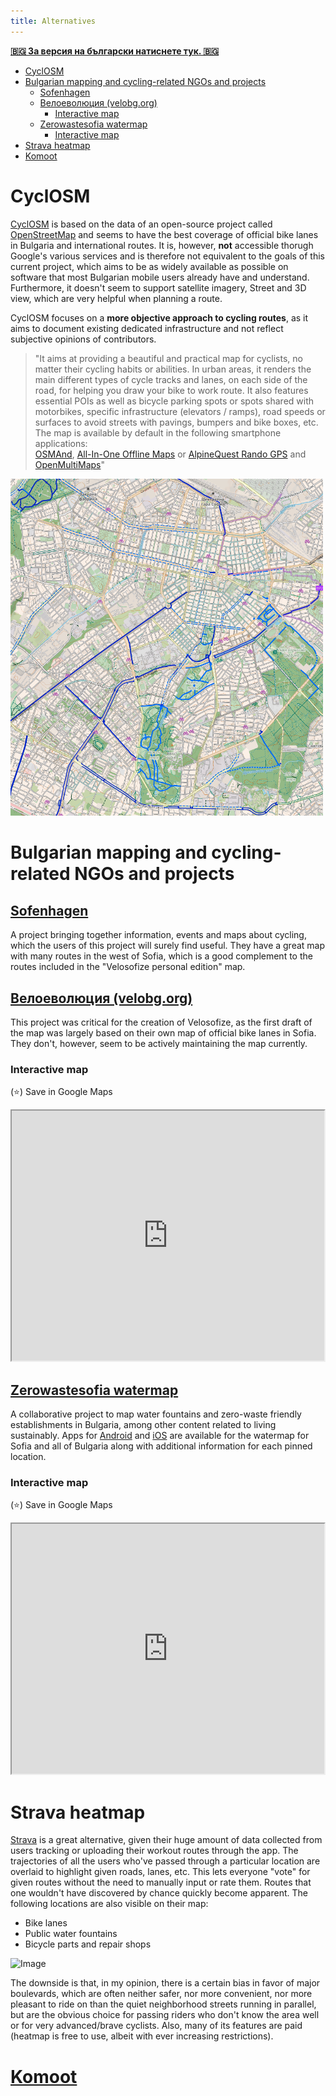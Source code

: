 ```yaml
---
title: Alternatives
---
```


[**🇧🇬 За версия на български натиснете тук. 🇧🇬**](/velosofize/bg/alternatives.html)

- [CyclOSM](#cyclosm)
- [Bulgarian mapping and cycling-related NGOs and projects](#bulgarian-mapping-and-cycling-related-ngos-and-projects)
  - [Sofenhagen](#sofenhagen)
  - [Велоеволюция (velobg.org)](#велоеволюция-velobgorg)
    - [Interactive map](#interactive-map)
  - [Zerowastesofia watermap](#zerowastesofia-watermap)
    - [Interactive map](#interactive-map-1)
- [Strava heatmap](#strava-heatmap)
- [Komoot](#komoot)

# CyclOSM

[CyclOSM](https://www.cyclosm.org/#map=8/42.604/25.620/cyclosm) is based on the data of an open-source project called [OpenStreetMap](openstreetmap.org) and seems to have the best coverage of official bike lanes in Bulgaria and international routes. It is, however, **not** accessible thorugh Google's various services and is therefore not equivalent to the goals of this current project, which aims to be as widely available as possible on software that most Bulgarian mobile users already have and understand. Furthermore, it doesn't seem to support satellite imagery, Street and 3D view, which are very helpful when planning a route.

CyclOSM focuses on a **more objective approach to cycling routes**, as it aims to document existing dedicated infrastructure and not reflect subjective opinions of contributors.

> "It aims at providing a beautiful and practical map for cyclists, no matter their cycling habits or abilities.
>In urban areas, it renders the main different types of cycle tracks and lanes, on each side of the road, for helping you draw your bike to work route. It also features essential POIs as well as bicycle parking spots or spots shared with motorbikes, specific infrastructure (elevators / ramps), road speeds or surfaces to avoid streets with pavings, bumpers and bike boxes, etc.\
> The map is available by default in the following smartphone applications:\
> [OSMAnd](https://osmand.net/), [All-In-One Offline Maps](https://play.google.com/store/apps/details?id=net.psyberia.offlinemaps) or [AlpineQuest Rando GPS](https://alpinequest.net/) and [OpenMultiMaps](https://framagit.org/tom79/openmaps)"

<img src="../attachments/cyclosm.png" alt="Image" width="500">

# Bulgarian mapping and cycling-related NGOs and projects

## [Sofenhagen](https://sofenhagen.com) 

A project bringing together information, events and maps about cycling, which the users of this project will surely find useful.
They have a great map with many routes in the west of Sofia, which is a good complement to the routes included in the "Velosofize personal edition" map.

## [Велоеволюция (velobg.org)](https://velobg.org/infrastructure/bikelines-sofia)

This project was critical for the creation of Velosofize, as the first draft of the map was largely based on their own map of official bike lanes in Sofia.
They don't, however, seem to be actively maintaining the map currently.

### Interactive map

(⭐) Save in Google Maps

<iframe src="https://www.google.com/maps/d/embed?mid=1yKOlErvOsb1zR2fou8wKUXaN9tI&ehbc=2E312F" width="500" height="400"></iframe>

## [Zerowastesofia watermap](https://zerowastesofia.com/watermap/)

A collaborative project to map water fountains and zero-waste friendly establishments in Bulgaria, among other content related to living sustainably.
Apps for [Android](https://play.google.com/store/apps/details?id=com.epicmillennium.cheshmap&pli=1) and [iOS](https://apps.apple.com/bg/app/%D1%87%D0%B5%D1%88%D0%BC%D0%B8%D1%82%D0%B5-%D0%B2-%D0%B1%D1%8A%D0%BB%D0%B3%D0%B0%D1%80%D0%B8%D1%8F/id6741713970) are available for the watermap for Sofia and all of Bulgaria along with additional information for each pinned location.

### Interactive map

(⭐) Save in Google Maps

<iframe src="https://www.google.com/maps/d/embed?mid=1s1SiRpB38OK8MYMPQGTm1WQ3dK2XPfg&ehbc=2E312F" width="500" height="400"></iframe>

# Strava heatmap

[Strava](https://www.strava.com/maps/global-heatmap?sport=Ride&style=standard&terrain=false&labels=true&poi=true&cPhotos=true&gColor=mobileblue&gOpacity=100#7.64/42.856/25.244) is a great alternative, given their huge amount of data collected from users tracking or uploading their workout routes through the app. The trajectories of all the users who've passed through a particular location are overlaid to highlight given roads, lanes, etc. This lets everyone "vote" for given routes without the need to manually input or rate them. Routes that one wouldn't have discovered by chance quickly become apparent.
The following locations are also visible on their map:

- Bike lanes
- Public water fountains
- Bicycle parts and repair shops

<img src="../attachments/strava_heatmap.png" alt="Image" width="300">

The downside is that, in my opinion, there is a certain bias in favor of major boulevards, which are often neither safer, nor more convenient, nor more pleasant to ride on than the quiet neighborhood streets running in parallel, but are the obvious choice for passing riders who don't know the area well or for very advanced/brave cyclists.
Also, many of its features are paid (heatmap is free to use, albeit with ever increasing restrictions).

# [Komoot](https://www.komoot.com/)
